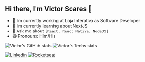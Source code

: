 ## Hi there, I'm Victor Soares 👋


- 🔭 I’m currently working at Loja Interativa as Software Developer
- 🌱 I’m currently learning about NextJS
- 💬 Ask me about ```[React, React Native, NodeJS]```
- 😄 Pronouns: Him/His

![Victor's GitHub stats](https://github-readme-stats.vercel.app/api?username=sudo-victor&theme=radical&hide=contribs,prs,issues)
![Victor's Techs stats](https://github-readme-stats.vercel.app/api/top-langs/?username=sudo-victor&layout=compact&langs_count=7&theme=radical)

[![Linkedin](https://img.shields.io/badge/-LinkedIn-%230077B5?style=for-the-badge&logo=linkedin&logoColor=white)](https://www.linkedin.com/in/victor-souto-soares-4811b118a/)
[![Rocketseat](https://img.shields.io/badge/-Rocketseat-%230077B5?style=for-the-badge&logoColor=white&color=8257E6)](https://app.rocketseat.com.br/me/victor-souto)

  
